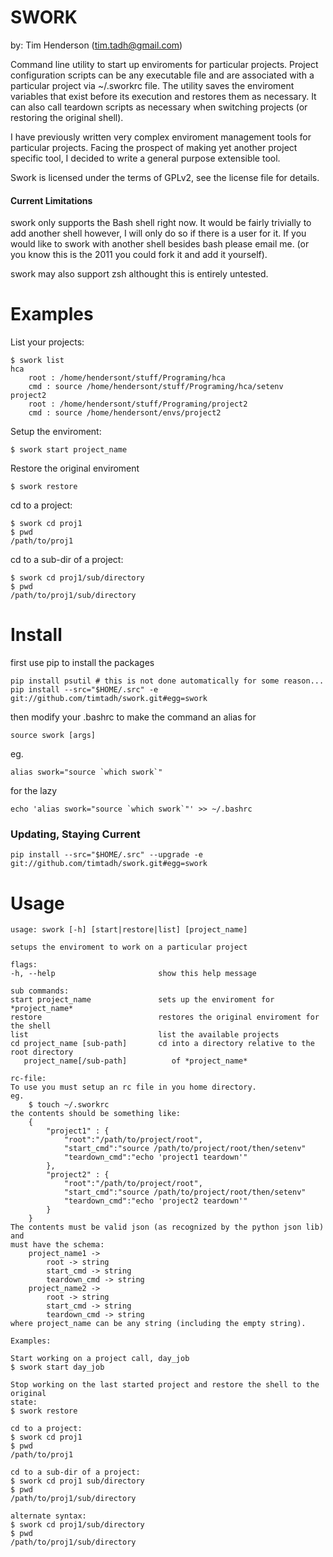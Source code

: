 SWORK
=====

by: Tim Henderson (tim.tadh@gmail.com)

Command line utility to start up enviroments for particular projects. Project configuration scripts can be any executable file and are associated with a particular project via ~/.sworkrc
file. The utility saves the enviroment variables that exist before its execution and restores
them as necessary. It can also call teardown scripts as necessary when switching projects (or restoring the original shell).

I have previously written very complex enviroment management tools for particular projects.
Facing the prospect of making yet another project specific tool, I decided to write a general
purpose extensible tool.

Swork is licensed under the terms of GPLv2, see the license file for details.

#### Current Limitations

swork only supports the Bash shell right now. It would be fairly trivially to add another shell
however, I will only do so if there is a user for it. If you would like to swork with another shell besides bash please email me. (or you know this is the 2011 you could fork it and add it yourself).

swork may also support zsh althought this is entirely untested.

Examples
========

List your projects:

    $ swork list
    hca
        root : /home/hendersont/stuff/Programing/hca
        cmd : source /home/hendersont/stuff/Programing/hca/setenv
    project2
        root : /home/hendersont/stuff/Programing/project2
        cmd : source /home/hendersont/envs/project2

Setup the enviroment:

    $ swork start project_name

Restore the original enviroment

    $ swork restore

cd to a project:

    $ swork cd proj1
    $ pwd
    /path/to/proj1

cd to a sub-dir of a project:

    $ swork cd proj1/sub/directory
    $ pwd
    /path/to/proj1/sub/directory


Install
=======

first use pip to install the packages

    pip install psutil # this is not done automatically for some reason...
    pip install --src="$HOME/.src" -e git://github.com/timtadh/swork.git#egg=swork

then modify your .bashrc to make the command an alias for

    source swork [args]

eg.

    alias swork="source `which swork`"

for the lazy

    echo 'alias swork="source `which swork`"' >> ~/.bashrc

### Updating, Staying Current

    pip install --src="$HOME/.src" --upgrade -e git://github.com/timtadh/swork.git#egg=swork


Usage
=====

    usage: swork [-h] [start|restore|list] [project_name]

    setups the enviroment to work on a particular project

    flags:
    -h, --help                       show this help message

    sub commands:
    start project_name               sets up the enviroment for *project_name*
    restore                          restores the original enviroment for the shell
    list                             list the available projects
    cd project_name [sub-path]       cd into a directory relative to the root directory
       project_name[/sub-path]          of *project_name*

    rc-file:
    To use you must setup an rc file in you home directory.
    eg.
        $ touch ~/.sworkrc
    the contents should be something like:
        {
            "project1" : {
                "root":"/path/to/project/root",
                "start_cmd":"source /path/to/project/root/then/setenv"
                "teardown_cmd":"echo 'project1 teardown'"
            },
            "project2" : {
                "root":"/path/to/project/root",
                "start_cmd":"source /path/to/project/root/then/setenv"
                "teardown_cmd":"echo 'project2 teardown'"
            }
        }
    The contents must be valid json (as recognized by the python json lib) and
    must have the schema:
        project_name1 ->
            root -> string
            start_cmd -> string
            teardown_cmd -> string
        project_name2 ->
            root -> string
            start_cmd -> string
            teardown_cmd -> string
    where project_name can be any string (including the empty string).

    Examples:

    Start working on a project call, day_job
    $ swork start day_job

    Stop working on the last started project and restore the shell to the original
    state:
    $ swork restore

    cd to a project:
    $ swork cd proj1
    $ pwd
    /path/to/proj1

    cd to a sub-dir of a project:
    $ swork cd proj1 sub/directory
    $ pwd
    /path/to/proj1/sub/directory

    alternate syntax:
    $ swork cd proj1/sub/directory
    $ pwd
    /path/to/proj1/sub/directory


